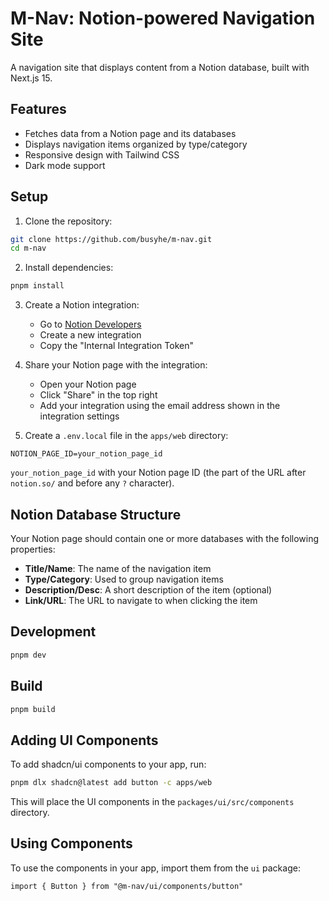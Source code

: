 # M-Nav: Notion-powered Navigation Site

A navigation site that displays content from a Notion database, built with Next.js 15.

## Features

- Fetches data from a Notion page and its databases
- Displays navigation items organized by type/category
- Responsive design with Tailwind CSS
- Dark mode support

## Setup

1. Clone the repository:

```bash
git clone https://github.com/busyhe/m-nav.git
cd m-nav
```

2. Install dependencies:

```bash
pnpm install
```

3. Create a Notion integration:
   - Go to [Notion Developers](https://www.notion.so/my-integrations)
   - Create a new integration
   - Copy the "Internal Integration Token"

4. Share your Notion page with the integration:
   - Open your Notion page
   - Click "Share" in the top right
   - Add your integration using the email address shown in the integration settings

5. Create a `.env.local` file in the `apps/web` directory:

```
NOTION_PAGE_ID=your_notion_page_id
```

 `your_notion_page_id` with your Notion page ID (the part of the URL after `notion.so/` and before any `?` character).

## Notion Database Structure

Your Notion page should contain one or more databases with the following properties:

- **Title/Name**: The name of the navigation item
- **Type/Category**: Used to group navigation items
- **Description/Desc**: A short description of the item (optional)
- **Link/URL**: The URL to navigate to when clicking the item

## Development

```bash
pnpm dev
```

## Build

```bash
pnpm build
```

## Adding UI Components

To add shadcn/ui components to your app, run:

```bash
pnpm dlx shadcn@latest add button -c apps/web
```

This will place the UI components in the `packages/ui/src/components` directory.

## Using Components

To use the components in your app, import them from the `ui` package:

```tsx
import { Button } from "@m-nav/ui/components/button"
```
